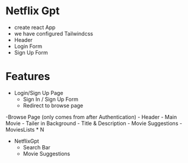 # Netflix Gpt

- create react App
- we have configured Tailwindcss
- Header
- Login Form
- Sign Up Form

# Features

- Login/Sign Up Page
    - Sign In / Sign Up Form
    - Redirect to browse page

-Browse Page (only comes from after Authentication)
    - Header
    - Main Movie
       - Tailer in Background
       - Title & Description
       - Movie Suggestions
          - MoviesLists * N

- NetflixGpt
   - Search Bar
   - Movie Suggestions   

